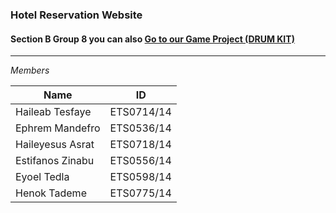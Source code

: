 ### Hotel Reservation Website
#### Section B Group 8  you can also [Go to our Game Project (DRUM KIT)](https://github.com/EpphremM/Drum_Kit.git)
---------------------------
*Members*

| Name             | ID         |
| ---------------- | ---------- |
| Haileab Tesfaye  | ETS0714/14 |
| Ephrem Mandefro  | ETS0536/14 |
| Haileyesus Asrat | ETS0718/14 |
| Estifanos Zinabu | ETS0556/14 |
| Eyoel Tedla      | ETS0598/14 |
| Henok Tademe     | ETS0775/14 |
